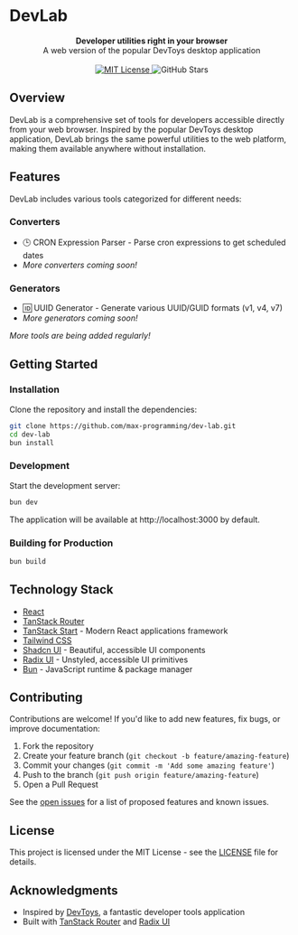# DevLab

<div align="center">
  <strong>Developer utilities right in your browser</strong>
</div>
<div align="center">
  A web version of the popular DevToys desktop application
</div>

<br />

<div align="center">
  <!-- License -->
  <a href="LICENSE">
    <img src="https://img.shields.io/badge/License-MIT-blue.svg" alt="MIT License" />
  </a>
  <!-- Stars -->
  <img src="https://img.shields.io/github/stars/max-programming/dev-lab?style=social" alt="GitHub Stars" />
</div>

<!-- <div align="center">
  <img src="https://via.placeholder.com/800x400?text=DevLab+Screenshot" alt="DevLab screenshot" width="800" />
</div> -->

## Overview

DevLab is a comprehensive set of tools for developers accessible directly from your web browser. Inspired by the popular DevToys desktop application, DevLab brings the same powerful utilities to the web platform, making them available anywhere without installation.

## Features

DevLab includes various tools categorized for different needs:

### Converters
- 🕒 CRON Expression Parser - Parse cron expressions to get scheduled dates
- _More converters coming soon!_

### Generators
- 🆔 UUID Generator - Generate various UUID/GUID formats (v1, v4, v7)
- _More generators coming soon!_

*More tools are being added regularly!*

## Getting Started

### Installation

Clone the repository and install the dependencies:

```bash
git clone https://github.com/max-programming/dev-lab.git
cd dev-lab
bun install
```

### Development

Start the development server:

```bash
bun dev
```

The application will be available at http://localhost:3000 by default.

### Building for Production

```bash
bun build
```

## Technology Stack

- [React](https://reactjs.org/)
- [TanStack Router](https://tanstack.com/router)
- [TanStack Start](https://tanstack.com/start) - Modern React applications framework
- [Tailwind CSS](https://tailwindcss.com/)
- [Shadcn UI](https://ui.shadcn.com/) - Beautiful, accessible UI components
- [Radix UI](https://www.radix-ui.com/) - Unstyled, accessible UI primitives
- [Bun](https://bun.sh/) - JavaScript runtime & package manager

## Contributing

Contributions are welcome! If you'd like to add new features, fix bugs, or improve documentation:

1. Fork the repository
2. Create your feature branch (`git checkout -b feature/amazing-feature`)
3. Commit your changes (`git commit -m 'Add some amazing feature'`)
4. Push to the branch (`git push origin feature/amazing-feature`)
5. Open a Pull Request

See the [open issues](https://github.com/yourusername/dev-lab/issues) for a list of proposed features and known issues.

## License

This project is licensed under the MIT License - see the [LICENSE](LICENSE) file for details.

## Acknowledgments

- Inspired by [DevToys](https://devtoys.app/), a fantastic developer tools application
- Built with [TanStack Router](https://tanstack.com/router) and [Radix UI](https://www.radix-ui.com/)
